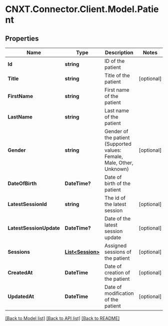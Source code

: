 
# CNXT.Connector.Client.Model.Patient

## Properties

Name | Type | Description | Notes
------------ | ------------- | ------------- | -------------
**Id** | **string** | ID of the patient | 
**Title** | **string** | Title of the patient | [optional] 
**FirstName** | **string** | First name of the patient | 
**LastName** | **string** | Last name of the patient | 
**Gender** | **string** | Gender of the patient (Supported values: Female, Male, Other, Unknown) | [optional] 
**DateOfBirth** | **DateTime?** | Date of birth of the patient | 
**LatestSessionId** | **string** | The id of the latest session | [optional] 
**LatestSessionUpdate** | **DateTime?** | Date of the latest session update | [optional] 
**Sessions** | [**List&lt;Session&gt;**](Session.md) | Assigned sessions of the patient | [optional] 
**CreatedAt** | **DateTime** | Date of creation of the patient | [optional] 
**UpdatedAt** | **DateTime** | Date of modification of the patient | [optional] 

[[Back to Model list]](../README.md#documentation-for-models)
[[Back to API list]](../README.md#documentation-for-api-endpoints)
[[Back to README]](../README.md)

